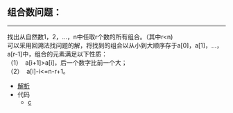 ## 组合数问题： 
---

找出从自然数1，2，…，n中任取r个数的所有组合。（其中r<n)  
可以采用回溯法找问题的解，将找到的组合以从小到大顺序存于a[0]，a[1]，…，a[r-1]中，组合的元素满足以下性质：  
（1）  a[i+1]>a[i]，后一个数字比前一个大；  
（2）  a[i]-i<=n-r+1。

- [解析]()
- 代码
  - [c]()